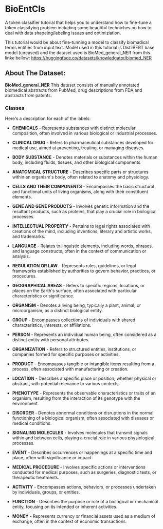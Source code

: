 # BioEntCls
A token classifier tutorial that helps you to understand how to fine-tune a token classifying problem including some beautiful techniches on how to deal with data shapeing/labeling issues and optimiziation.

This tutorial would be about fine-tunning a model to classify biomadical terms entities from input text. Model used in this tutorial is DistilBERT base model (uncased) and the dataset used is BioMed_general_NER from this linke bellow:
https://huggingface.co/datasets/knowledgator/biomed_NER

## About The Dataset:
**BioMed_general_NER**
This dataset consists of manually annotated biomedical abstracts from PubMed, drug descriptions from FDA and abstracts from patents.

### Classes
Here's a description for each of the labels:

* **CHEMICALS** - Represents substances with distinct molecular composition, often involved in various biological or industrial processes.

* **CLINICAL DRUG** - Refers to pharmaceutical substances developed for medical use, aimed at preventing, treating, or managing diseases.

* **BODY SUBSTANCE** - Denotes materials or substances within the human body, including fluids, tissues, and other biological components.

* **ANATOMICAL STRUCTURE** - Describes specific parts or structures within an organism's body, often related to anatomy and physiology.

* **CELLS AND THEIR COMPONENTS** - Encompasses the basic structural and functional units of living organisms, along with their constituent elements.

* **GENE AND GENE PRODUCTS** - Involves genetic information and the resultant products, such as proteins, that play a crucial role in biological processes.

* **INTELLECTUAL PROPERTY** - Pertains to legal rights associated with creations of the mind, including inventions, literary and artistic works, and trademarks.

* **LANGUAGE** - Relates to linguistic elements, including words, phrases, and language constructs, often in the context of communication or analysis.

* **REGULATION OR LAW** - Represents rules, guidelines, or legal frameworks established by authorities to govern behavior, practices, or procedures.

* **GEOGRAPHICAL AREAS** - Refers to specific regions, locations, or places on the Earth's surface, often associated with particular characteristics or significance.

* **ORGANISM** - Denotes a living being, typically a plant, animal, or microorganism, as a distinct biological entity.

* **GROUP** - Encompasses collections of individuals with shared characteristics, interests, or affiliations.

* **PERSON** - Represents an individual human being, often considered as a distinct entity with personal attributes.

* **ORGANIZATION** - Refers to structured entities, institutions, or companies formed for specific purposes or activities.

* **PRODUCT** - Encompasses tangible or intangible items resulting from a process, often associated with manufacturing or creation.

* **LOCATION** - Describes a specific place or position, whether physical or abstract, with potential relevance to various contexts.

* **PHENOTYPE** - Represents the observable characteristics or traits of an organism, resulting from the interaction of its genotype with the environment.

* **DISORDER** - Denotes abnormal conditions or disruptions in the normal functioning of a biological organism, often associated with diseases or medical conditions.

* **SIGNALING MOLECULES** - Involves molecules that transmit signals within and between cells, playing a crucial role in various physiological processes.

* **EVENT** - Describes occurrences or happenings at a specific time and place, often with significance or impact.

* **MEDICAL PROCEDURE** - Involves specific actions or interventions conducted for medical purposes, such as surgeries, diagnostic tests, or therapeutic treatments.

* **ACTIVITY** - Encompasses actions, behaviors, or processes undertaken by individuals, groups, or entities.

* **FUNCTION** - Describes the purpose or role of a biological or mechanical entity, focusing on its intended or inherent activities.

* **MONEY** - Represents currency or financial assets used as a medium of exchange, often in the context of economic transactions.
  
